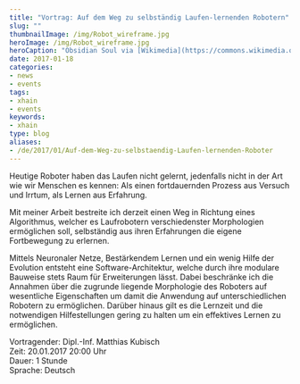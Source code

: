 ```yaml
---
title: "Vortrag: Auf dem Weg zu selbständig Laufen-lernenden Robotern"
slug: ""
thumbnailImage: /img/Robot_wireframe.jpg
heroImage: /img/Robot_wireframe.jpg
heroCaption: "Obsidian Soul via [Wikimedia](https://commons.wikimedia.org/wiki/File%3ARobot_wireframe.jpg) ([CC0](https://creativecommons.org/publicdomain/zero/1.0/deed.en))"
date: 2017-01-18
categories:
- news
- events
tags:
- xhain
- events
keywords:
- xhain
type: blog
aliases:
- /de/2017/01/Auf-dem-Weg-zu-selbstaendig-Laufen-lernenden-Roboter
---
```


Heutige Roboter haben das Laufen nicht gelernt, jedenfalls nicht in der
Art wie wir Menschen es kennen: Als einen fortdauernden Prozess aus
Versuch und Irrtum, als Lernen aus Erfahrung.

Mit meiner Arbeit bestreite ich derzeit einen Weg in Richtung eines
Algorithmus, welcher es Laufrobotern verschiedenster Morphologien
ermöglichen soll, selbständig aus ihren Erfahrungen die eigene
Fortbewegung zu erlernen.

Mittels Neuronaler Netze, Bestärkendem Lernen und ein wenig Hilfe der
Evolution entsteht eine Software-Architektur, welche durch ihre modulare
Bauweise stets Raum für Erweiterungen lässt. Dabei beschränke ich die
Annahmen über die zugrunde liegende Morphologie des Roboters auf
wesentliche Eigenschaften um damit die Anwendung auf unterschiedlichen
Robotern zu ermöglichen. Darüber hinaus gilt es die Lernzeit und die
notwendigen Hilfestellungen gering zu halten um ein effektives Lernen zu
ermöglichen.

Vortragender: Dipl.-Inf. Matthias Kubisch<br>
Zeit: 20.01.2017 20:00 Uhr<br>
Dauer: 1 Stunde<br>
Sprache: Deutsch<br>